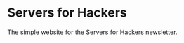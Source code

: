 # Servers for Hackers

The simple website for the Servers for Hackers newsletter.


<!--
Notes:

A) Need 301 Redirects
B) Need to merge/move comments from Disqus

Redirects:

```
✔️ location = /editions/2014/02/25/vagrant-apache/ {
    return 301 $scheme://$host/getting-off-of-mamp/;
}

✔️ location = /editions/2014/03/11/logs/ {
    return 301 $scheme://$host/log-rotate/;
}

✔️ location = /editions/2014/03/25/nginx/ {
    return 301 $scheme://$host/nginx-loadbalancer/;
}

✔️ location = /editions/2014/04/22/hosts-dns-multi-tenancy/ {
    return 301 $scheme://$host/server-for-multi-tenancy/;
}

✔️ location = /editions/2014/06/17/more-security/ {
    return 301 $scheme://$host/firewall-auto-updating/;
}

✔ # Editions and Articles get combined
location ~ "^/(editions|articles)/[0-9]{4}/[0-9]{2}/[0-9]{2}/(?<mdfile>.*)/?$" {
    return 301 $scheme://$host/$mdfile;
}

✔️ # Emails are separate still
location ~ "^/emails/[0-9]{4}/[0-9]{2}/[0-9]{2}/(?<mdfile>.*)/?$" {
    return 301 $scheme://$host/emails/$mdfile;
}
```

✔️ /editions/2014/02/25/vagrant-apache/

✔️ * Getting off of MAMP (redirect to this one)
✔️ * Configuring Apache Virtual Hosts - grab content from: http://fideloper.com/ubuntu-prod-vhost
✔️ * Redirect http://fideloper.com/ubuntu-prod-vhost to this new page
✔️ * Redirect to new URLs
    * /apache-vhost/
    * /getting-off-of-mamp/
✔️ * MOVE DISQUS THREAD CORRECTLY


✔️ /editions/2014/03/11/logs/

✔️ * All About Logs
✔️ * Managing Logs with Logrotate - grab content from: http://fideloper.com/ubuntu-prod-logrotate
✔️ * Redirect http://fideloper.com/ubuntu-prod-logrotate to this new page
✔️ * Redirect to new URLs
    * /all-about-logs/
    * /log-rotate/
✔️ * MOVE DISQUS THREAD CORRECTLY


✔️ /editions/2014/03/25/nginx/

✔️ * Nginx as Frontman (+ wildcard subdomain video)
✔️ * Nginx as a Load Balancer
✔️ * Redirect to new URLs
    * /nginx-start/
    * /nginx-loadbalancer/
✔️ * MOVE DISQUS THREAD CORRECTLY


✔️ /editions/2014/04/08/ssl-certs/

✔️ * SSL Overview
✔️ * Creating Self-Signed Cert (+ wildcard)
✔️ * Apache & Nginx Setup with SSL
✔️ * Redirect to new URLs
✔️ * MOVE DISQUS THREAD CORRECTLY
* NEW ARTICLE: Videos on setting up SSL in production


✔️ /editions/2014/04/22/hosts-dns-multi-tenancy/

✔️ * Hosts File and DNS (video "more on hosts files")
✔️ * Server Setup for Multi-Tenancy Applications
✔️ * Redirect to new URLs
    - /hosts-file-dns/
    - /server-for-multi-tenancy/
✔️ * MOVE DISQUS THREAD CORRECTLY


✔️ /editions/2014/05/06/permissions-users/

✔️ * Permissions
✔️ * User Management
✔ * Redirect to new URLs
✔ * MOVE DISQUS THREAD CORRECTLY


✔️ /editions/2014/05/20/copying-files/

✔️ * Copying Files Locally
✔️ * SCP: Secure Copy
✔️ * Rsync: Sync Files Across Hosts
✔️ * Redirect to new URLs
✔️ * MOVE DISQUS THREAD CORRECTLY


✔️ /editions/2014/06/03/initial-security/

✔️ * Initial Security Setup (Basically secure user login/setup)
    - Overview
    - Initial User Setup
    - SSH Key Access
✔️ * Redirect to new URLs
✔️ * MOVE DISQUS THREAD CORRECTLY


✔️ /editions/2014/06/17/more-security/

✔️ * More Security
    - Setting Up the Firewall: Iptables
    - Automatic Security Updates
✔️ * Redirect to new URL 
    * /firewall-auto-updating/
✔️ * MOVE DISQUS THREAD CORRECTLY


✔️ /editions/2014/07/01/ssh-tricks/

✔️ * SSH Tricks
    - Logging In
    - SSH Config
    - SSH Tunneling
    - One-Off Commands
    - Ansible intro (one-off commands)
✔️ * Redirect to new URLs
✔️ MOVE DISQUS THREAD CORRECTLY


✔️ /editions/2014/07/15/haproxy/

✔️ * Load Balancing with HAProxy
    - Common Setups
    - Installation
    - Sample NodeJS Web Server
    - HAProxy Configuration
    - Monitoring HAProxy
✔️ * Redirect to new URLs
✔️ MOVE DISQUS THREAD CORRECTLY


✔️ /editions/2014/07/29/haproxy-ssl-termation-pass-through/

✔️ * Using SSL Certificates with HAProxy
    - Overview
    - HAProxy with SSL Termination
    - HAProxy with SSL Pass-Through
✔️ * Redirect to new URLs
✔️ MOVE DISQUS THREAD CORRECTLY


✔️ /editions/2014/08/12/process-monitoring/

✔️ * Redirect to new URLs
✔️ MOVE DISQUS THREAD CORRECTLY


✔️ /editions/2014/08/26/getting-started-with-ansible/

✔️ * Redirect to new URLs
✔️ MOVE DISQUS THREAD CORRECTLY


✔️ /editions/2014/09/09/nginx-caching/

✔️ * Redirect to new URLs
✔️ MOVE DISQUS THREAD CORRECTLY


✔️ /editions/2014/10/21/mailcatcher/

✔️ * Redirect to new URLs
✔️ MOVE DISQUS THREAD CORRECTLY


✔️ /editions/2014/11/04/pm2/

* Redirect to new URLs
✔️ MOVE DISQUS THREAD CORRECTLY


✔️ /editions/2014/12/02/pgsql/

✔️ * Redirect to new URLs
✔️ MOVE DISQUS THREAD CORRECTLY

-->